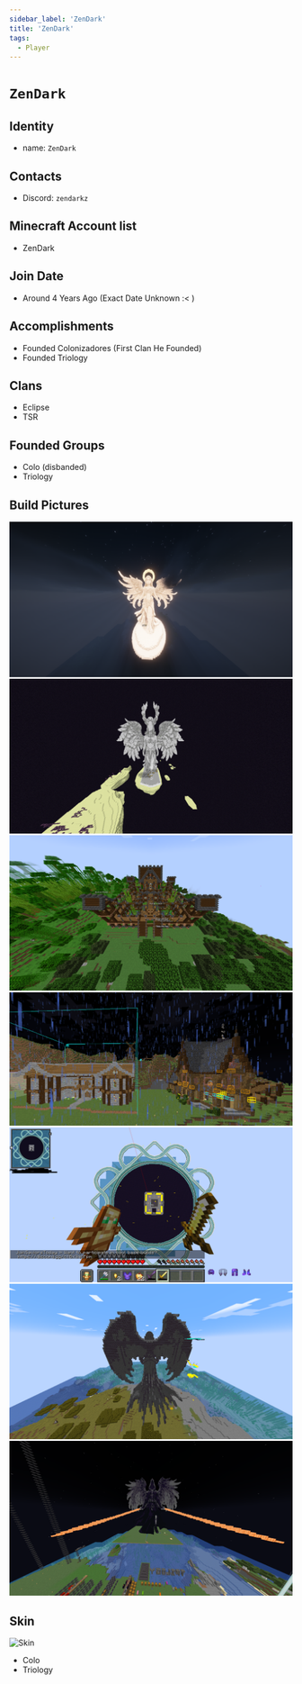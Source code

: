 ```yaml
---
sidebar_label: 'ZenDark'
title: 'ZenDark'
tags:
  - Player
---
```


# `ZenDark`

## Identity
* name: `ZenDark` 

## Contacts
* Discord: `zendarkz`

## Minecraft Account list
* ZenDark

## Join Date
* Around 4 Years Ago (Exact Date Unknown :< )

## Accomplishments
* Founded Colonizadores (First Clan He Founded)
* Founded Triology

## Clans 
* Eclipse 
* TSR


## Founded Groups
* Colo (disbanded)
* Triology

## Build Pictures
![angelstatue](../../static/img/players/zendark/angel_statue.png)
![angelstatue2](../../static/img/players/zendark/angel_statue2.png)
![build1](../../static/img/players/zendark/build_1.png)
![build2](../../static/img/players/zendark/build_2.png)
![build3](../../static/img/players/zendark/build_3.png)
![darkstatue1](../../static/img/players/zendark/dark_statue1.png)
![darkstatue2](../../static/img/players/zendark/dark_statue2.png)

## Skin
![Skin](https://s.namemc.com/3d/skin/body.png?id=f9a71ba256f0b487&model=classic&width=100&height=200)

* Colo
* Triology

